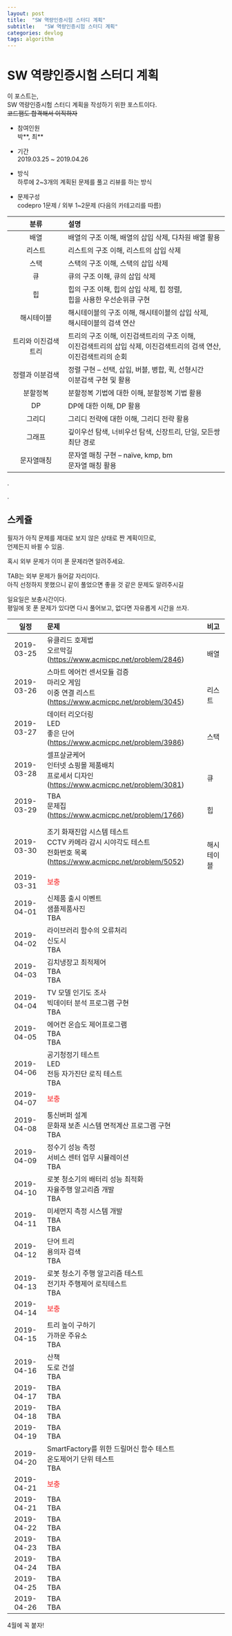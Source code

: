 ```yaml
---
layout: post
title:  "SW 역량인증시험 스터디 계획"
subtitle:   "SW 역량인증시험 스터디 계획"
categories: devlog
tags: algorithm
---
```


# SW 역량인증시험 스터디 계획
이 포스트는,  
SW 역량인증시험 스터디 계획을 작성하기 위한 포스트이다.  
~~코드잼도 합격해서 이직하자~~

- 참여인원  
  박\*\*, 최\*\*

- 기간  
  2019.03.25 ~ 2019.04.26

- 방식  
  하루에 2~3개의 계획된 문제를 풀고 리뷰를 하는 방식

- 문제구성  
  codepro 1문제 / 외부 1~2문제 (다음의 카테고리를 따름)  


| 분류 | 설명 |
| :---:| :--- |
| 배열 | 배열의 구조 이해, 배열의 삽입 삭제, 다차원 배열 활용|
| 리스트 |	리스트의 구조 이해, 리스트의 삽입 삭제|
| 스택 |스택의 구조 이해, 스택의 삽입 삭제|
| 큐 |큐의 구조 이해, 큐의 삽입 삭제|
| 힙 |힙의 구조 이해, 힙의 삽입 삭제, 힙 정렬,<br>힙을 사용한 우선순위큐 구현|
| 해시테이블 |해시테이블의 구조 이해, 해시테이블의 삽입 삭제, <br>해시테이블의 검색 연산|
| 트리와 이진검색트리 |트리의 구조 이해, 이진검색트리의 구조 이해, <br>이진검색트리의 삽입 삭제, 이진검색트리의 검색 연산, <br>이진검색트리의 순회|
| 정렬과 이분검색 |	정렬 구현 – 선택, 삽입, 버블, 병합, 퀵, 선형시간 <br>이분검색 구현 및 활용|
| 분할정복 |	분할정복 기법에 대한 이해, 분할정복 기법 활용|
| DP |	DP에 대한 이해, DP 활용|
| 그리디 |그리디 전략에 대한 이해, 그리디 전략 활용|
| 그래프 |깊이우선 탐색, 너비우선 탐색, 신장트리, 단일, 모든쌍 최단 경로|
| 문자열매칭 |	문자열 매칭 구현 – naïve, kmp, bm<br>문자열 매칭 활용|



.  

.

## 스케쥴


필자가 아직 문제를 제대로 보지 않은 상태로 짠 계획이므로,  
언제든지 바뀔 수 있음.

혹시 외부 문제가 이미 푼 문제라면 알려주세요.

TAB는 외부 문제가 들어갈 자리이다.  
아직 선정하지 못했으니 같이 풀었으면 좋을 것 같은 문제도 알려주시길  

일요일은 보충시간이다.  
평일에 못 푼 문제가 있다면 다시 풀어보고, 없다면 자유롭게 시간을 쓰자.


| 일정       |  문제  | 비고 |
| :---:      |  :--- | :--- |
| 2019-03-25 | 유클리드 호제법 <br> 오르막길 (https://www.acmicpc.net/problem/2846) | <br>배열|
| 2019-03-26 | 스마트 에어컨 센서모듈 검증 <br> 마리오 게임<br> 이중 연결 리스트 (https://www.acmicpc.net/problem/3045) | <br><br>리스트|
| 2019-03-27 |  데이터 리오더링<br> LED <br> 좋은 단어 (https://www.acmicpc.net/problem/3986) | <br> <br> 스택 |
| 2019-03-28 |  셀프살균케어 <br> 인터넷 쇼핑몰 제품배치 <br>프로세서 디자인 (https://www.acmicpc.net/problem/3081) | <br> <br> 큐|
| 2019-03-29 | TBA <br> 문제집 (https://www.acmicpc.net/problem/1766) | <br> 힙|
| 2019-03-30 | 조기 화재진압 시스템 테스트 <br> CCTV 카메라 감시 시야각도 테스트 <br> 전화번호 목록 (https://www.acmicpc.net/problem/5052) |<br><br>해시테이블 |
| 2019-03-31 | <span style="color:#FA5858"><b>보충</b></span> ||
| 2019-04-01 | 신제품 출시 이벤트 <br> 샘플제품사진 <br> TBA ||
| 2019-04-02 | 라이브러리 함수의 오류처리 <br> 신도시 <br> TBA||
| 2019-04-03 | 김치냉장고 최적제어 <br> TBA <br> TBA ||
| 2019-04-04 | TV 모델 인기도 조사<br> 빅데이터 분석 프로그램 구현 <br> TBA ||
| 2019-04-05 | 에어컨 온습도 제어프로그램<br> TBA <br> TBA ||
| 2019-04-06 | 공기청정기 테스트 <br> LED <br> 전등 자가진단 로직 테스트 <br> TBA ||
| 2019-04-07 | <span style="color:#FA5858"><b>보충</b></span> ||
| 2019-04-08 | 통신버퍼 설계 <br> 문화재 보존 시스템 면적계산 프로그램 구현 <br> TBA ||
| 2019-04-09 | 정수기 성능 측정 <br> 서비스 센터 업무 시뮬레이션 <br> TBA ||
| 2019-04-10 | 로봇 청소기의 배터리 성능 최적화 <br> 자율주행 알고리즘 개발 <br> TBA ||
| 2019-04-11 | 미세먼지 측정 시스템 개발 <br> TBA <br> TBA ||
| 2019-04-12 | 단어 트리 <br> 용의자 검색 <br> TBA ||
| 2019-04-13 | 로봇 청소기 주행 알고리즘 테스트 <br> 전기차 주행제어 로직테스트 <br> TBA ||
| 2019-04-14 | <span style="color:#FA5858"><b>보충</b></span> ||
| 2019-04-15 | 트리 높이 구하기 <br> 가까운 주유소 <br> TBA ||
| 2019-04-16 | 산책 <br> 도로 건설 <br> TBA ||
| 2019-04-17 | TBA <br> TBA ||
| 2019-04-18 | TBA <br> TBA||
| 2019-04-19 | TBA <br> TBA ||
| 2019-04-20 | SmartFactory를 위한 드릴머신 함수 테스트 <br> 온도제어기 단위 테스트  <br> TBA ||
| 2019-04-21 | <span style="color:#FA5858"><b>보충</b></span> ||
| 2019-04-21 | TBA <br> TBA ||
| 2019-04-22 | TBA <br> TBA ||
| 2019-04-23 | TBA <br> TBA ||
| 2019-04-24 | TBA <br> TBA ||
| 2019-04-25 | TBA <br> TBA ||
| 2019-04-26 | TBA <br> TBA ||



<span style="font-weight=bold;color=red">4월에 꼭 붙자!</span>